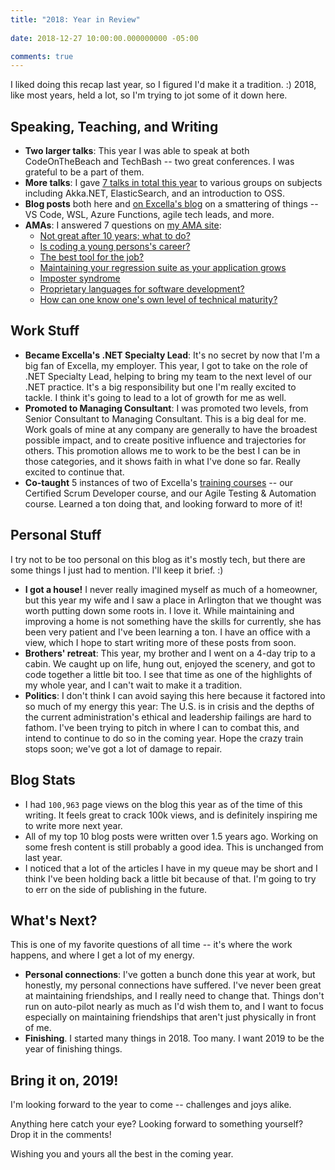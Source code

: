 ```yaml
---
title: "2018: Year in Review"
 
date: 2018-12-27 10:00:00.000000000 -05:00

comments: true
---
```


I liked doing this recap last year, so I figured I'd make it a tradition. :) 2018, like most years, held a lot, so I'm trying to jot some of it down here.

## Speaking, Teaching, and Writing

* **Two larger talks**: This year I was able to speak at both CodeOnTheBeach and TechBash -- two great conferences. I was grateful to be a part of them.
* **More talks**: I gave [7 talks in total this year](https://seankilleen.com/Presentations/) to various groups on subjects including Akka.NET, ElasticSearch, and an introduction to OSS.
* **Blog posts** both here and [on Excella's blog](https://www.excella.com/insights/author/sean-killeen) on a smattering of things -- VS Code, WSL, Azure Functions, agile tech leads, and more.
* **AMAs**: I answered 7 questions on [my AMA site](https://github.com/SeanKilleen/ama):
  * [Not great after 10 years; what to do?](https://github.com/SeanKilleen/ama/issues/4)
  * [Is coding a young persons's career?](https://github.com/SeanKilleen/ama/issues/5)
  * [The best tool for the job?](https://github.com/SeanKilleen/ama/issues/6)
  * [Maintaining your regression suite as your application grows](https://github.com/SeanKilleen/ama/issues/7)
  * [Imposter syndrome](https://github.com/SeanKilleen/ama/issues/8)
  * [Proprietary languages for software development?](https://github.com/SeanKilleen/ama/issues/9)
  * [How can one know one's own level of technical maturity?](https://github.com/SeanKilleen/ama/issues/10)

## Work Stuff

* **Became Excella's .NET Specialty Lead**: It's no secret by now that I'm a big fan of Excella, my employer. This year, I got to take on the role of .NET Specialty Lead, helping to bring my team to the next level of our .NET practice. It's a big responsibility but one I'm really excited to tackle. I think it's going to lead to a lot of growth for me as well.
* **Promoted to Managing Consultant**: I was promoted two levels, from Senior Consultant to Managing Consultant. This is a big deal for me. Work goals of mine at any company are generally to have the broadest possible impact, and to create positive influence and trajectories for others. This promotion allows me to work to be the best I can be in those categories, and it shows faith in what I've done so far. Really excited to continue that.
* **Co-taught** 5 instances of two of Excella's [training courses](http://xluh.co/training) -- our Certified Scrum Developer course, and our Agile Testing &amp; Automation course. Learned a ton doing that, and looking forward to more of it!

## Personal Stuff

I try not to be too personal on this blog as it's mostly tech, but there are some things I just had to mention. I'll keep it brief. :)

* **I got a house!** I never really imagined myself as much of a homeowner, but this year my wife and I saw a place in Arlington that we thought was worth putting down some roots in. I love it. While maintaining and improving a home is not something have the skills for currently, she has been very patient and I've been learning a ton. I have an office with a view, which I hope to start writing more of these posts from soon.
* **Brothers' retreat**: This year, my brother and I went on a 4-day trip to a cabin. We caught up on life, hung out, enjoyed the scenery, and got to code together a little bit too. I see that time as one of the highlights of my whole year, and I can't wait to make it a tradition.
* **Politics**: I don't think I can avoid saying this here because it factored into so much of my energy this year: The U.S. is in crisis and the depths of the current administration's ethical and leadership failings are hard to fathom. I've been trying to pitch in where I can to combat this, and intend to continue to do so in the coming year. Hope the crazy train stops soon; we've got a lot of damage to repair.

## Blog Stats

* I had `100,963` page views on the blog this year as of the time of this writing. It feels great to crack 100k views, and is definitely inspiring me to write more next year.
* All of my top 10 blog posts were written over 1.5 years ago. Working on some fresh content is still probably a good idea. This is unchanged from last year.
* I noticed that a lot of the articles I have in my queue may be short and I think I've been holding back a little bit because of that. I'm going to try to err on the side of publishing in the future.

## What's Next?

This is one of my favorite questions of all time -- it's where the work happens, and where I get a lot of my energy.

* **Personal connections**: I've gotten a bunch done this year at work, but honestly, my personal connections have suffered. I've never been great at maintaining friendships, and I really need to change that. Things don't run on auto-pilot nearly as much as I'd wish them to, and I want to focus especially on maintaining friendships that aren't just physically in front of me.
* **Finishing**. I started many things in 2018. Too many. I want 2019 to be the year of finishing things.

## Bring it on, 2019!

I'm looking forward to the year to come -- challenges and joys alike.

Anything here catch your eye? Looking forward to something yourself? Drop it in the comments!

Wishing you and yours all the best in the coming year.